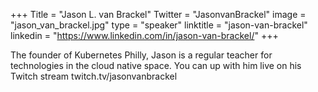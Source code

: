 +++
Title = "Jason L. van Brackel"
Twitter = "JasonvanBrackel"
image = "jason_van_brackel.jpg"
type = "speaker"
linktitle = "jason-van-brackel"
linkedin = "https://www.linkedin.com/in/jason-van-brackel/"
+++

The founder of Kubernetes Philly, Jason is a regular teacher for technologies in the cloud native space.  You can up with him live on his Twitch stream twitch.tv/jasonvanbrackel